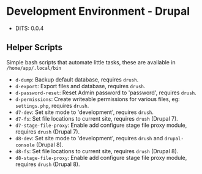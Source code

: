 # Development Environment - Drupal

- DITS: 0.0.4

## Helper Scripts

Simple bash scripts that automate little tasks, these are available in
`/home/app/.local/bin`

- `d-dump`: Backup default database, requires `drush`.
- `d-export`: Export files and database, requires `drush`.
- `d-password-reset`: Reset Admin password to 'password', requires `drush`.
- `d-permissions`: Create writeable permissions for various files, eg:
  `settings.php`, requires `drush`.
- `d7-dev`: Set site mode to 'development', requires `drush`.
- `d7-fs`: Set file locations to current site, requires `drush` (Drupal 7).
- `d7-stage-file-proxy`: Enable add configure stage file proxy module, requires
  `drush` (Drupal 7).
- `d8-dev`: Set site mode to 'development', requires `drush` and `drupal-console`
  (Drupal 8).
- `d8-fs`: Set file locations to current site, requires `drush` (Drupal 8).
- `d8-stage-file-proxy`: Enable add configure stage file proxy module, requires
  `drush` (Drupal 8).
